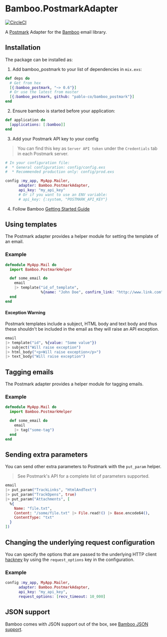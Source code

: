 # Bamboo.PostmarkAdapter

[![CircleCI](https://circleci.com/gh/pablo-co/bamboo_postmark.svg?style=svg)](https://circleci.com/gh/pablo-co/bamboo_postmark)

A [Postmark](https://postmarkapp.com/) Adapter for the [Bamboo](https://github.com/thoughtbot/bamboo) email library.

## Installation

The package can be installed as:

1. Add bamboo_postmark to your list of dependencies in `mix.exs`:

```elixir
def deps do
  # Get from hex
  [{:bamboo_postmark, "~> 0.6"}]
  # Or use the latest from master
  [{:bamboo_postmark, github: "pablo-co/bamboo_postmark"}]
end
```

2. Ensure bamboo is started before your application:

```elixir
def application do
  [applications: [:bamboo]]
end
```

3. Add your Postmark API key to your config

> You can find this key as `Server API token` under the `Credentials` tab in each Postmark server.

```elixir
# In your configuration file:
#  * General configuration: config/config.exs
#  * Recommended production only: config/prod.exs

config :my_app, MyApp.Mailer,
      adapter: Bamboo.PostmarkAdapter,
      api_key: "my_api_key"
      # Or if you want to use an ENV variable:
      # api_key: {:system, "POSTMARK_API_KEY"}
```

4. Follow Bamboo [Getting Started Guide](https://github.com/thoughtbot/bamboo#getting-started)

## Using templates

The Postmark adapter provides a helper module for setting the template of an
email.

### Example

```elixir
defmodule MyApp.Mail do
  import Bamboo.PostmarkHelper

  def some_email do
    email
    |> template("id_of_template",
                %{name: "John Doe", confirm_link: "http://www.link.com"})
  end
end
```

#### Exception Warning

Postmark templates include a subject, HTML body and text body and thus these shouldn't be included in the email as they will raise an API exception.

```elixir
email
|> template("id", %{value: "Some value"})
|> subject("Will raise exception")
|> html_body("<p>Will raise exception</p>")
|> text_body("Will raise exception")
```

## Tagging emails

The Postmark adapter provides a helper module for tagging emails.

### Example

```elixir
defmodule MyApp.Mail do
  import Bamboo.PostmarkHelper

  def some_email do
    email
    |> tag("some-tag")
  end
end
```

## Sending extra parameters

You can send other extra parameters to Postmark with the `put_param` helper.

> See Postmark's API for a complete list of parameters supported.

```elixir
email
|> put_param("TrackLinks", "HtmlAndText")
|> put_param("TrackOpens", true)
|> put_param("Attachments", [
  %{
    Name: "file.txt",
    Content: "/some/file.txt" |> File.read!() |> Base.encode64(),
    ContentType: "txt"
  }
])
```

## Changing the underlying request configuration

You can specify the options that are passed to the underlying HTTP client
[hackney](https://github.com/benoitc/hackney) by using the `request_options` key
in the configuration.

### Example

```elixir
config :my_app, MyApp.Mailer,
      adapter: Bamboo.PostmarkAdapter,
      api_key: "my_api_key",
      request_options: [recv_timeout: 10_000]
```

## JSON support

Bamboo comes with JSON support out of the box, see [Bamboo JSON support](https://github.com/thoughtbot/bamboo#json-support).
